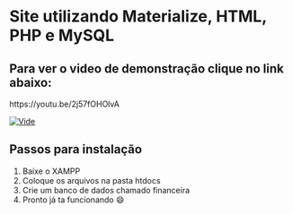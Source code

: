 <h1>Site utilizando Materialize, HTML, PHP e MySQL</h1>
<h2>Para ver o video de demonstração clique no link abaixo:</h2>
https://youtu.be/2j57fOHOlvA


[![Vide](https://i.ytimg.com/an_webp/2j57fOHOlvA/mqdefault_6s.webp?du=3000&sqp=CKDe64EG&rs=AOn4CLBoIi6wxmdxswos7qf70p5evX2lzQ)](https://www.youtube.com/watch?v=2j57fOHOlvA "Video")

<h2>Passos para instalação</h2>

1. Baixe o XAMPP
2. Coloque os arquivos na pasta htdocs
3. Crie um banco de dados chamado financeira
4. Pronto já ta funcionando :smile:
